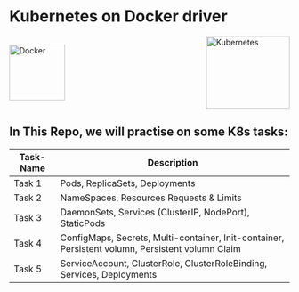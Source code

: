 # Kubernetes on Docker driver

<div style="display: flex; justify-content: space-between; align-items: center;">
  <img src="https://www.vectorlogo.zone/logos/docker/docker-official.svg"; alt="Docker" width="100" height="100">
  <img src="https://www.vectorlogo.zone/logos/kubernetes/kubernetes-ar21.svg"; alt="Kubernetes" width="150" height="130">
</div>


## In This Repo, we will practise on some K8s tasks:  
| Task-Name | Description |
|--------|--------------------------------|
| Task 1 | Pods, ReplicaSets, Deployments |
| Task 2 | NameSpaces, Resources Requests & Limits |
| Task 3 | DaemonSets, Services (ClusterIP, NodePort), StaticPods |
| Task 4 | ConfigMaps, Secrets, Multi-container, Init-container, Persistent volumn, Persistent volumn Claim |
| Task 5 | ServiceAccount, ClusterRole, ClusterRoleBinding, Services, Deployments |

